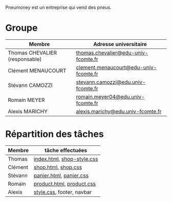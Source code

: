 Pneumoney est un entreprise qui vend des pneus.

# Groupe

| Membre             | Adresse universitaire |
|--------------------|-----------------------|
| Thomas CHEVALIER (responsable) | <thomas.chevalier@edu-univ-fcomte.fr> |
| Clément MENAUCOURT | <clement.menaucourt@edu-univ-fcomte.fr> |
| Stévann CAMOZZI | <stevann.camozzi@edu.univ-fcomte.fr> |
| Romain MEYER | <romain.meyer04@edu.univ-fcomte.fr> |
| Alexis MARICHY | <alexis.marichy@edu.univ-fcomte.fr> |

# Répartition des tâches 

| Membre             | tâche effectuées |
|--------------------|-----------------------|
| Thomas | [index.html](index.html), [shop-style.css](shop-style.css) |
| Clément | [shop.html](shop.html), [shop.css](shop.css) |
| Stévann| [panier.html](panier.html), [panier.css](panier.css)|
| Romain | [product.html](product.html), [product.css](product.css) |
| Alexis | [style.css](style.css), footer, navbar |
